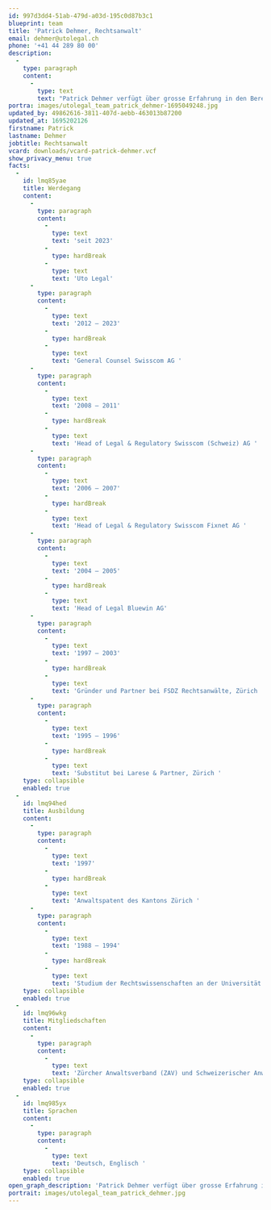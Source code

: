 ```yaml
---
id: 997d3dd4-51ab-479d-a03d-195c0d87b3c1
blueprint: team
title: 'Patrick Dehmer, Rechtsanwalt'
email: dehmer@utolegal.ch
phone: '+41 44 289 80 00'
description:
  -
    type: paragraph
    content:
      -
        type: text
        text: "Patrick Dehmer verfügt über grosse Erfahrung in den Bereichen Telekommunikation, Medien, Unterhaltungs- und Informationstechnologie. Er berät seine Klienten in Fragen des Immaterialgüterrechts (Musik, Film, Marken), Gesellschafts-, Vertrags- und Wettbewerbsrechts. Aufgrund seiner langjährigen Tätigkeit als Rechtsdienstleiter berät und unterstützt er Unternehmen und Organisationen auch beim Aufbau, bei der Weiterentwicklung und der Transformation von Rechtsdiensten.\_"
portra: images/utolegal_team_patrick_dehmer-1695049248.jpg
updated_by: 49862616-3811-407d-aebb-463013b87200
updated_at: 1695202126
firstname: Patrick
lastname: Dehmer
jobtitle: Rechtsanwalt
vcard: downloads/vcard-patrick-dehmer.vcf
show_privacy_menu: true
facts:
  -
    id: lmq85yae
    title: Werdegang
    content:
      -
        type: paragraph
        content:
          -
            type: text
            text: 'seit 2023'
          -
            type: hardBreak
          -
            type: text
            text: 'Uto Legal'
      -
        type: paragraph
        content:
          -
            type: text
            text: '2012 – 2023'
          -
            type: hardBreak
          -
            type: text
            text: 'General Counsel Swisscom AG '
      -
        type: paragraph
        content:
          -
            type: text
            text: '2008 – 2011'
          -
            type: hardBreak
          -
            type: text
            text: 'Head of Legal & Regulatory Swisscom (Schweiz) AG '
      -
        type: paragraph
        content:
          -
            type: text
            text: '2006 – 2007'
          -
            type: hardBreak
          -
            type: text
            text: 'Head of Legal & Regulatory Swisscom Fixnet AG '
      -
        type: paragraph
        content:
          -
            type: text
            text: '2004 – 2005'
          -
            type: hardBreak
          -
            type: text
            text: 'Head of Legal Bluewin AG'
      -
        type: paragraph
        content:
          -
            type: text
            text: '1997 – 2003'
          -
            type: hardBreak
          -
            type: text
            text: 'Gründer und Partner bei FSDZ Rechtsanwälte, Zürich '
      -
        type: paragraph
        content:
          -
            type: text
            text: '1995 – 1996'
          -
            type: hardBreak
          -
            type: text
            text: 'Substitut bei Larese & Partner, Zürich '
    type: collapsible
    enabled: true
  -
    id: lmq94hed
    title: Ausbildung
    content:
      -
        type: paragraph
        content:
          -
            type: text
            text: '1997'
          -
            type: hardBreak
          -
            type: text
            text: 'Anwaltspatent des Kantons Zürich '
      -
        type: paragraph
        content:
          -
            type: text
            text: '1988 – 1994'
          -
            type: hardBreak
          -
            type: text
            text: 'Studium der Rechtswissenschaften an der Universität Zürich, lic. iur. (magna cum laude) '
    type: collapsible
    enabled: true
  -
    id: lmq96wkg
    title: Mitgliedschaften
    content:
      -
        type: paragraph
        content:
          -
            type: text
            text: 'Zürcher Anwaltsverband (ZAV) und Schweizerischer Anwaltsverband (SAV)'
    type: collapsible
    enabled: true
  -
    id: lmq985yx
    title: Sprachen
    content:
      -
        type: paragraph
        content:
          -
            type: text
            text: 'Deutsch, Englisch '
    type: collapsible
    enabled: true
open_graph_description: 'Patrick Dehmer verfügt über grosse Erfahrung in den Bereichen Telekommunikation, Medien, Unterhaltungs- und Informationstechnologie. Er berät seine Klienten in Fragen des Immaterialgüterrechts (Musik, Film, Marken), Gesellschafts-, Vertrags- und Wettbewerbsrechts. Aufgrund seiner langjährigen Tätigkeit als Rechtsdienstleiter berät und unterstützt er Unternehmen und Organisationen auch beim Aufbau, bei der Weiterentwicklung und der Transformation von Rechtsdiensten.'
portrait: images/utolegal_team_patrick_dehmer.jpg
---
```


